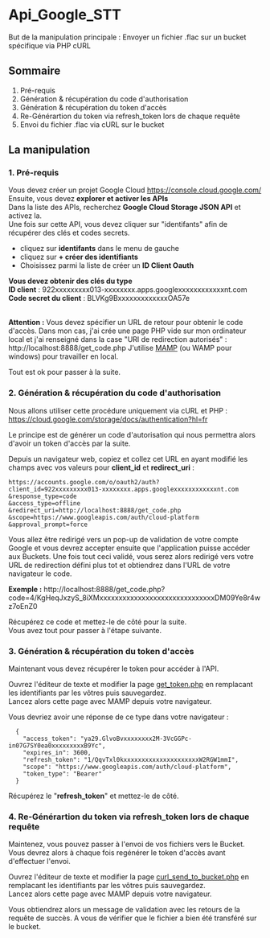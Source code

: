 # Api_Google_STT
But de la manipulation principale : Envoyer un fichier .flac sur un bucket spécifique via PHP cURL

## Sommaire
1. Pré-requis
2. Génération & récupération du code d'authorisation
3. Génération & récupération du token d'accès
4. Re-Générartion du token via refresh_token lors de chaque requête
5. Envoi du fichier .flac via cURL sur le bucket

## La manipulation
### 1. Pré-requis
Vous devez créer un projet Google Cloud https://console.cloud.google.com/<br />
Ensuite, vous devez **explorer et activer les APIs**<br />
Dans la liste des APIs, recherchez **Google Cloud Storage JSON API** et activez la.<br/>
Une fois sur cette API, vous devez cliquer sur "identifants" afin de récupérer des clés et codes secrets.
- cliquez sur **identifants** dans le menu de gauche
- cliquez sur **+ créer des identifiants**
- Choisissez parmi la liste de créer un **ID Client Oauth**

**Vous devez obtenir des clés du type**<br />
**ID client**	: 922xxxxxxxxx013-xxxxxxxx.apps.googlexxxxxxxxxxxxnt.com<br />
**Code secret du client** : BLVKg9BxxxxxxxxxxxxxOA57e<br /><br />

**Attention :** Vous devez spécifier un URL de retour pour obtenir le code d'accès.
Dans mon cas, j'ai crée une page PHP vide sur mon ordinateur local et j'ai renseigné dans la case "URI de redirection autorisés" : http://localhost:8888/get_code.php
J'utilise [MAMP](https://www.mamp.info/en/) (ou WAMP pour windows) pour travailler en local.

Tout est ok pour passer à la suite.

### 2. Génération & récupération du code d'authorisation

Nous allons utiliser cette procédure uniquement via cURL et PHP : https://cloud.google.com/storage/docs/authentication?hl=fr

Le principe est de générer un code d'autorisation qui nous permettra alors d'avoir un token d'accès par la suite.<br />

Depuis un navigateur web, copiez et collez cet URL en ayant modifié les champs avec vos valeurs pour **client_id** et **redirect_uri** : 
````
https://accounts.google.com/o/oauth2/auth?
client_id=922xxxxxxxxx013-xxxxxxxx.apps.googlexxxxxxxxxxxxnt.com
&response_type=code
&access_type=offline
&redirect_uri=http://localhost:8888/get_code.php
&scope=https://www.googleapis.com/auth/cloud-platform
&approval_prompt=force
````
Vous allez être redirigé vers un pop-up de validation de votre compte Google et vous devrez accepter ensuite que l'application puisse accéder aux Buckets.
Une fois tout ceci validé, vous serez alors redirigé vers votre URL de redirection défini plus tot et obtiendrez dans l'URL de votre navigateur le code.<br />

**Exemple :** http://localhost:8888/get_code.php?code=4/KgHeqJxzyS_8iXMxxxxxxxxxxxxxxxxxxxxxxxxxxxxxxDM09Ye8r4wz7oEnZ0

Récupérez ce code et mettez-le de côté pour la suite.<br />
Vous avez tout pour passer à l'étape suivante.

### 3. Génération & récupération du token d'accès
Maintenant vous devez récupérer le token pour accéder à l'API.<br />

Ouvrez l'éditeur de texte et modifier la page [get_token.php](https://github.com/MathieuDuboy/Api_Google_STT/blob/master/get_token.php) en remplacant les identifiants par les vôtres puis sauvegardez.<br />
Lancez alors cette page avec MAMP depuis votre navigateur.<br />

Vous devriez avoir une réponse de ce type dans votre navigateur : <br/>
````
  {
    "access_token": "ya29.GlvoBvxxxxxxxx2M-3VcGGPc-in07G7SY0ea0xxxxxxxxxB9Yc",
    "expires_in": 3600,
    "refresh_token": "1/QqvTxl0kxxxxxxxxxxxxxxxxxxxxxW2RGW1mmI",
    "scope": "https://www.googleapis.com/auth/cloud-platform",
    "token_type": "Bearer"
  }
````
Récupérez le "**refresh_token**" et mettez-le de côté.

### 4. Re-Générartion du token via refresh_token lors de chaque requête
Maintenez, vous pouvez passer à l'envoi de vos fichiers vers le Bucket.<br />
Vous devrez alors à chaque fois regénérer le token d'accès avant d'effectuer l'envoi.<br />

Ouvrez l'éditeur de texte et modifier la page [curl_send_to_bucket.php](https://github.com/MathieuDuboy/Api_Google_STT/blob/master/curl_send_to_bucket.php) en remplacant les identifiants par les vôtres puis sauvegardez.<br />
Lancez alors cette page avec MAMP depuis votre navigateur.<br />

Vous obtiendrez alors un message de validation avec les retours de la requête de succès. A vous de vérifier que le fichier a bien été transféré sur le bucket.